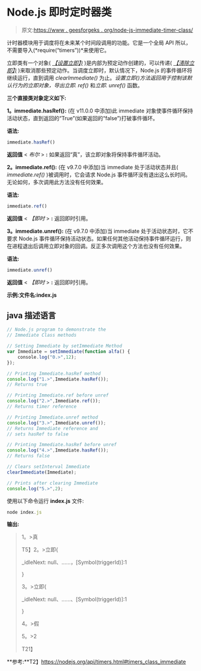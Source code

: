 # Node.js 即时定时器类

> 原文:[https://www . geesforgeks . org/node-js-immediate-timer-class/](https://www.geeksforgeeks.org/node-js-immediate-timer-class/)

计时器模块用于调度将在未来某个时间段调用的功能。它是一个全局 API 所以，不需要导入(*require(“timers”))*来使用它。

立即类有一个对象( [*【设置立即】)*](https://www.geeksforgeeks.org/what-are-the-various-timing-features-of-node-js/) )是内部为预定动作创建的，可以传递( [*【清除立即】)*](https://www.geeksforgeeks.org/node-js-global-objects/) )来取消那些预定动作。当调度立即时，默认情况下，Node.js 的事件循环将继续运行，直到调用 *clearImmediate()* 为止。*设置立即()*方法返回用于控制该默认行为的立即对象，导出*立即. ref()* 和*立即. unref()* 函数。

**三个直接类对象定义如下:**

**1。immediate.hasRef():** (在 v11.0.0 中添加)此 immediate 对象使事件循环保持活动状态，直到返回的“True”(如果返回的“false”)打破事件循环。

**语法:**

```js
immediate.hasRef()
```

**返回值** < *布尔* > **:** 如果返回“真”，该立即对象将保持事件循环活动。

**2。immediate.ref():** (在 v9.7.0 中添加)当 immediate 处于活动状态并且( *immediate.ref()* )被调用时，它会请求 Node.js 事件循环没有退出这么长时间。无论如何，多次调用此方法没有任何效果。

**语法:**

```js
immediate.ref()
```

**返回值** < *【即时* > **:** 返回即时引用。

**3。immediate.unref():** (在 v9.7.0 中添加)当 immediate 处于活动状态时，它不要求 Node.js 事件循环保持活动状态。如果任何其他活动保持事件循环运行，则在进程退出后调用立即对象的回调。反正多次调用这个方法也没有任何效果。

**语法:**

```js
immediate.unref()
```

**返回值** < *【即时* > **:** 返回即时引用。

**示例:文件名:index.js**

## java 描述语言

```js
// Node.js program to demonstrate the
// Immediate Class methods

// Setting Immediate by setImmediate Method
var Immediate = setImmediate(function alfa() {
    console.log("0.>",12);
});

// Printing Immediate.hasRef method
console.log("1.>",Immediate.hasRef());
// Returns true

// Printing Immediate.ref before unref
console.log("2.>",Immediate.ref());
// Returns timer reference

// Printing Immediate.unref method
console.log("3.>",Immediate.unref());
// Returns Immediate reference and
// sets hasRef to false

// Printing Immediate.hasRef before unref
console.log("4.>",Immediate.hasRef());
// Returns false

// Clears setInterval Immediate
clearImmediate(Immediate);

// Prints after clearing Immediate
console.log("5.>",2);
```

使用以下命令运行 **index.js** 文件:

```js
node index.js
```

**输出:**

> 1。>真
> 
> T5】2。>立即{
> 
> _idleNext: null、……，[Symbol(triggerId)]:1
> 
> }
> 
> 3。>立即{
> 
> _idleNext: null、……、[Symbol(triggerId)]:1
> 
> }
> 
> 4。>假
> 
> 5。>2
> 
> T21】

**参考:**T2】https://nodejs.org/api/timers.html#timers_class_immediate